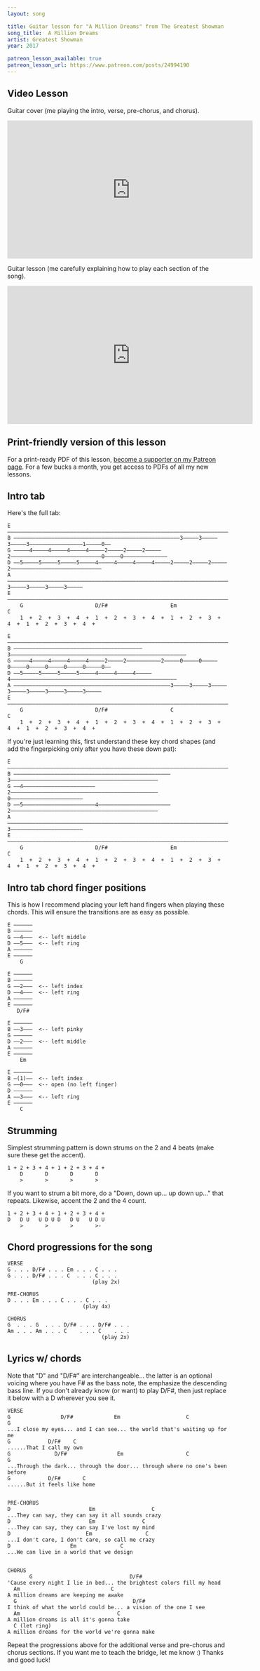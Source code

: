 ```yaml
---
layout: song

title: Guitar lesson for "A Million Dreams" from The Greatest Showman
song_title:  A Million Dreams
artist: Greatest Showman
year: 2017

patreon_lesson_available: true
patreon_lesson_url: https://www.patreon.com/posts/24994190
---
```


## Video Lesson

Guitar cover (me playing the intro, verse, pre-chorus, and chorus).

<iframe width="560" height="315" src="https://www.youtube.com/embed/d1GmGrw_uB0?showinfo=0" frameborder="0" allowfullscreen></iframe>

Guitar lesson (me carefully explaining how to play each section of the song).

<iframe width="560" height="315" src="https://www.youtube.com/embed/NpGEmNv265Q?showinfo=0" frameborder="0" allowfullscreen></iframe>

## Print-friendly version of this lesson

For a print-ready PDF of this lesson, [become a supporter on my Patreon page](https://www.patreon.com/posts/24994190). For a few bucks a month, you get access to PDFs of all my new lessons.


## Intro tab

Here's the full tab:

    E ––––––––––––––––––––––––––––––––––––––––––––––––––––––––––––––––––––––––––––––––––––––––––––––––––
    B –––––––––––––––––––––––––––––––––––––––––––––––––––––3–––––3–––––3–––––3–––––––––––––––––1–––––0––
    G –––––4–––––4–––––4–––––4–––––2–––––2–––––2–––––2–––––––––––––––––––––––––––––0–––––0––––––––––––––
    D ––5–––––5–––––5–––––5–––––4–––––4–––––4–––––4–––––2–––––2–––––2–––––2–––––––––––––––––––––––––––––
    A ––––––––––––––––––––––––––––––––––––––––––––––––––––––––––––––––––––––––––3–––––3–––––3–––––3–––––
    E ––––––––––––––––––––––––––––––––––––––––––––––––––––––––––––––––––––––––––––––––––––––––––––––––––
        G                       D/F#                    Em                      C
        1  +  2  +  3  +  4  +  1  +  2  +  3  +  4  +  1  +  2  +  3  +  4  +  1  +  2  +  3  +  4  +

    E ––––––––––––––––––––––––––––––––––––––––––––––––––––––––––––––––––––––––––––––––––––––––––––––––––
    B –––––––––––––––––––––––––––––––––––––––––3––––––––––––––––––––––––––––––––––––––––––––––––––––––––
    G –––––4–––––4–––––4–––––4–––––2–––––2–––––––––––2–––––0–––––0–––––0–––––0–––––0–––––0–––––0–––––0––
    D ––5–––––5–––––5–––––5–––––4–––––4–––––4–––––4–––––––––––––––––––––––––––––––––––––––––––––––––––––
    A ––––––––––––––––––––––––––––––––––––––––––––––––––3–––––3–––––3–––––3–––––3–––––3–––––3–––––3–––––
    E ––––––––––––––––––––––––––––––––––––––––––––––––––––––––––––––––––––––––––––––––––––––––––––––––––
        G                       D/F#                    C                       C
        1  +  2  +  3  +  4  +  1  +  2  +  3  +  4  +  1  +  2  +  3  +  4  +  1  +  2  +  3  +  4  +

If you're just learning this, first understand these key chord shapes (and add the fingerpicking only after you have these down pat):

    E ––––––––––––––––––––––––––––––––––––––––––––––––––––––––––––––––––––––––––––––––––––––––––––––––––
    B ––––––––––––––––––––––––––––––––––––––––––––––––––3–––––––––––––––––––––––––––––––––––––––––––––––
    G ––4–––––––––––––––––––––––2–––––––––––––––––––––––––––––––––––––––––––––––0–––––––––––––––––––––––
    D ––5–––––––––––––––––––––––4–––––––––––––––––––––––2–––––––––––––––––––––––––––––––––––––––––––––––
    A ––––––––––––––––––––––––––––––––––––––––––––––––––––––––––––––––––––––––––3–––––––––––––––––––––––
    E ––––––––––––––––––––––––––––––––––––––––––––––––––––––––––––––––––––––––––––––––––––––––––––––––––
        G                       D/F#                    Em                      C
        1  +  2  +  3  +  4  +  1  +  2  +  3  +  4  +  1  +  2  +  3  +  4  +  1  +  2  +  3  +  4  +

## Intro tab chord finger positions

This is how I recommend placing your left hand fingers when playing these chords. This will ensure the transitions are as easy as possible.

    E ––––––
    B ––––––
    G ––4–––  <-- left middle
    D ––5–––  <-- left ring
    A ––––––
    E ––––––
        G    

    E ––––––
    B ––––––
    G ––2–––  <-- left index
    D ––4–––  <-- left ring
    A ––––––
    E ––––––
       D/F#    

    E ––––––
    B ––3–––  <-- left pinky
    G ––––––  
    D ––2–––  <-- left middle
    A ––––––
    E ––––––
        Em

    E ––––––
    B –(1)––  <-- left index
    G ––0–––  <-- open (no left finger)
    D ––––––  
    A ––3–––  <-- left ring
    E ––––––
        C

## Strumming

Simplest strumming pattern is down strums on the 2 and 4 beats (make sure these get the accent).

    1 + 2 + 3 + 4 + 1 + 2 + 3 + 4 +
        D       D       D       D
        >       >       >       >

If you want to strum a bit more, do a "Down, down up... up down up..." that repeats. Likewise, accent the 2 and the 4 count.

    1 + 2 + 3 + 4 + 1 + 2 + 3 + 4 +
    D   D U   U D U D   D U   U D U
        >       >       >       >-

## Chord progressions for the song

    VERSE
    G . . . D/F# . . . Em . . . C . . .
    G . . . D/F# . . . C  . . . C . . .
                               (play 2x)

    PRE-CHORUS
    D . . . Em . . . C . . . C . . .     
                            (play 4x)

    CHORUS
    G  . . . G  . . . D/F# . . . D/F# . . .
    Am . . . Am . . . C    . . . C    . . .
                                  (play 2x)

## Lyrics w/ chords

Note that "D" and "D/F#" are interchangeable... the latter is an optional voicing where you have F# as the bass note, the emphasize the descending bass line. If you don't already know (or want) to play D/F#, then just replace it below with a D wherever you see it.

    VERSE
    G                D/F#             Em                     C             G
    ...I close my eyes... and I can see... the world that's waiting up for me
    G            D/F#    C
    ......That I call my own
    G              D/F#                Em                    C               G
    ...Through the dark... through the door... through where no one's been before
    G            D/F#       C
    ......But it feels like home


    PRE-CHORUS
    D                         Em                  C
    ...They can say, they can say it all sounds crazy
    D                         Em               C
    ...They can say, they can say I've lost my mind
    D                        Em                 C
    ...I don't care, I don't care, so call me crazy
    D                   Em              C
    ...We can live in a world that we design


    CHORUS
           G                               D/F#
    'Cause every night I lie in bed... the brightest colors fill my head
      Am                             C
    A million dreams are keeping me awake
      G                                     D/F#
    I think of what the world could be... a vision of the one I see
      Am                               C
    A million dreams is all it's gonna take
      C (let ring)
    A million dreams for the world we're gonna make

Repeat the progressions above for the additional verse and pre-chorus and chorus sections. If you want me to teach the bridge, let me know :) Thanks and good luck!
